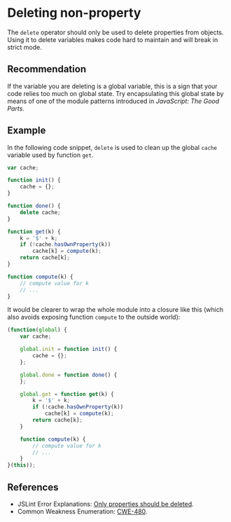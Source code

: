 # Deleting non-property
The `delete` operator should only be used to delete properties from objects. Using it to delete variables makes code hard to maintain and will break in strict mode.


## Recommendation
If the variable you are deleting is a global variable, this is a sign that your code relies too much on global state. Try encapsulating this global state by means of one of the module patterns introduced in *JavaScript: The Good Parts*.


## Example
In the following code snippet, `delete` is used to clean up the global `cache` variable used by function `get`.


```javascript
var cache;

function init() {
	cache = {};
}

function done() {
	delete cache;
}

function get(k) {
	k = '$' + k;
	if (!cache.hasOwnProperty(k))
		cache[k] = compute(k);
	return cache[k];
}

function compute(k) {
	// compute value for k
	// ...
}
```
It would be clearer to wrap the whole module into a closure like this (which also avoids exposing function `compute` to the outside world):


```javascript
(function(global) {
	var cache;

	global.init = function init() {
		cache = {};
	};

	global.done = function done() {
	};

	global.get = function get(k) {
		k = '$' + k;
		if (!cache.hasOwnProperty(k))
			cache[k] = compute(k);
		return cache[k];
	}

	function compute(k) {
		// compute value for k
		// ...
	}
}(this));
```

## References
* JSLint Error Explanations: [Only properties should be deleted](http://jslinterrors.com/only-properties-should-be-deleted).
* Common Weakness Enumeration: [CWE-480](https://cwe.mitre.org/data/definitions/480.html).
